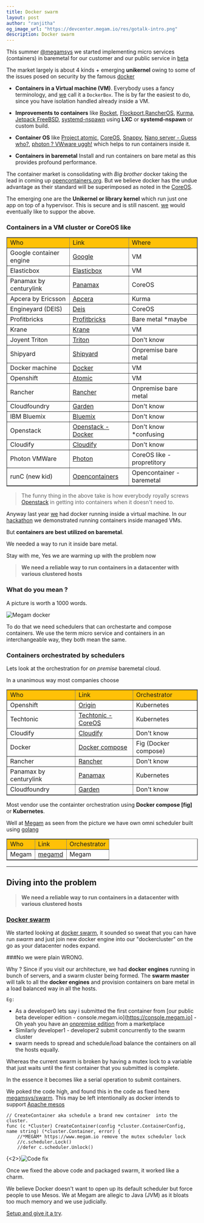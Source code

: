 ```yaml
---
title: Docker swarm
layout: post
author: "ranjitha"
og_image_url: "https://devcenter.megam.io/res/gotalk-intro.png"
description: Docker swarm
---
```


This summer [@megamsys](https://www.megam.io) we started implementing micro services (containers) in baremetal for our customer and our public service in [beta](https://console.megam.io)

The market largely is about 4 kinds + emerging **unikernel** owing to some of the issues posed on security by the famous [docker](https://docker.com)  

* **Containers in a Virtual machine (VM)**. Everybody uses a fancy terminology, and [we](https://www.megam.io) call it a `DockerBox`. The is by far the easiest to do, since you have isolation handled already inside a  VM.

* **Improvements to containers** like [Rocket](https://coreos.com/blog/rocket/), [Flockport](https://flockport.com),[RancherOS](https://github.com/rancherio/os), [Kurma](https://github.com/apcera/kurma), [Jetpack FreeBSD](https://github.com/3ofcoins/jetpack), [systemd-nspawn](http://www.freedesktop.org/software/systemd/man/systemd-nspawn.html) using **LXC** or **systemd-nspawn** or custom build.

* **Container OS** like [Project atomic](http://www.projectatomic.io/), [CoreOS](https://coreos.com), [Snappy](https://developer.ubuntu.com/en/snappy/), [Nano server - Guess who?](https://channel9.msdn.com/Events/Ignite/2015/BRK2461), [photon ? VWware uggh!](https://github.com/vmware/photon) which helps to run containers inside it.


* **Containers in baremetal** Install and run containers on bare metal as this provides profound performance.

The container market is consolidating with *Big brother* docker  taking the lead in coming up [opencontainers.org](https://opencontainers.org). But we believe docker has the undue advantage as their standard will be superimposed as noted in the [CoreOS](https://coreos.com/blog/app-container-and-the-open-container-project/).

The emerging one are the **Unikernel or library kernel** which run just one app on top of a hypervisor. This is secure and is still nascent. [we](https://www.megam.io) would eventually like to suppor the above.

### Containers in a VM cluster or CoreOS like

<table border="1">
    <tr>
         <td bgcolor="#ffc107">Who</td>
         <td bgcolor="#ffc107">Link</td>
         <td bgcolor="#ffc107">Where</td>
    </tr>
    <tr>
        <td>Google container engine</td>
        <td><a href="https://cloud.google.com/container-engine/" target="_blank">Google</a></td>
        </td>
        <td>VM</td>
    </tr>
    <tr>
        <td>Elasticbox</td>
        <td><a href="https://elasticbox.com/" target="_blank">Elasticbox</a></td>
        <td>VM</td>
    </tr>
    <tr>
        <td>Panamax by centurylink</td>
        <td><a href="http://panamax.io/" target="_blank">Panamax</a></td>
        <td>CoreOS</td>
    </tr>
    <tr>
        <td>Apcera by Ericsson</td>
        <td><a href="https://www.apcera.com/" target="_blank">Apcera</a></td>
        <td>Kurma</td>
    </tr>
    <tr>
        <td>Engineyard (DEIS)</td>
        <td><a href="https://deis.com/" target="_blank">Deis</a></td>
        <td>CoreOS</td>
    </tr>
    <tr>
        <td>Profitbricks</td>
        <td><a href="https://blog.profitbricks.com/profitbricks-docker-hosting-free-early-access/" target="_blank">Profitbricks</a></td>
        <td>Bare metal *maybe</td>
    </tr>
    <tr>
        <td>Krane</td>
        <td><a href="https://github.com/krane-io/krane" target="_blank">Krane</a></td>
        <td>VM</td>
    </tr>
    <tr>
        <td>Joyent Triton</td>
        <td><a href="https://www.joyent.com/developers/triton-faq#what" target="_blank">Triton</a></td>
        <td>Don't know</td>
    </tr>
    <tr>
        <td>Shipyard</td>
        <td><a href="http://shipyard-project.com/" target="_blank">Shipyard</a></td>
        <td>Onpremise bare metal</td>
    </tr>
    <tr>
        <td>Docker machine</td>
        <td><a href="https://github.com/docker/machine" target="_blank">Docker</a></td>
        <td>VM</td>
    </tr>
    <tr>
        <td>Openshift</td>
        <td><a href="http://www.openshift.org/" target="_blank">Atomic</a></td>
        <td>VM</td>
    </tr>
     <tr>
        <td>Rancher</td>
        <td><a href="https://rancher.io" target="_blank">Rancher</a></td>
        <td>Onpremise bare metal</td>
    </tr>
     <tr>
        <td>Cloudfoundry</td>
        <td><a href="https://github.com/cloudfoundry-incubator/garden" target="_blank">Garden</a></td>
        <td>Don't know</td>
    </tr>
    <tr>
        <td>IBM Bluemix</td>
        <td><a href="https://console.ng.bluemix.net/" target="_blank">Bluemix</a></td>
        <td>Don't know</td>
    </tr>
    <tr>
        <td>Openstack</td>
        <td><a href="https://wiki.openstack.org/wiki/Docker" target="_blank">Openstack - Docker</a></td>
        <td>Don't know *confusing</td>
    </tr>
    <tr>
        <td>Cloudify</td>
        <td><a href="https://getcloudify.org" target="_blank">Cloudify</a></td>
        <td>Don't know</td>
    </tr>
    <tr>
        <td>Photon VMWare</td>
        <td><a href="https://vmware.github.io/photon/" target="_blank">Photon</a></td>
        <td>CoreOS like - propretitory</td>
    </tr>
    <tr>
        <td>runC (new kid)</td>
        <td><a href="https://github.com/opencontainers/runc" target="_blank">Opencontainers</a></td>
        <td>Opencontainer - baremetal</td>
    </tr>
</table>

> The funny thing in the above take is how everybody royally screws [Openstack](https://wiki.openstack.org/wiki/Docker) in getting into containers when it doesn't need to.

Anyway last year [we](https://github.com/megamsys) had docker running inside a virtual machine. In our [hackathon](https://blog.docker.com/2014/11/announcing-docker-global-hack-day-2-winners/) we demonstrated running containers inside managed VMs.

But **containers are best utilized on baremetal**.

We needed a way to run it inside bare metal.

Stay with me, Yes we are warming up with the problem now

> **We need a reliable way to run containers in a datacenter with various clustered hosts**

### What do you mean ?

A picture is worth a 1000 words.

![Megam docker](/content/images/2015/08/megam_baremetal_docker.png)


To do that we need schedulers that can orchestarte and compose containers. We use the term micro service and containers in an interchangeable way, they both mean the same.

### Containers orchestrated by schedulers

Lets look at the orchestration for *on premise* baremetal cloud.

In a unanimous way most companies choose

<table border="1">
    <tr>
         <td bgcolor="#ffc107">Who</td>
         <td bgcolor="#ffc107">Link</td>
         <td bgcolor="#ffc107">Orchestrator</td>
    </tr>
    <tr>
        <td>Openshift</td>
        <td><a href="https://wiki.openstack.org/wiki/Docker" target="_blank">Origin</a></td>
        <td>Kubernetes</td>
    </tr>
    <tr>
        <td>Techtonic</td>
        <td><a href="https://tectonic.com/blog/announcing-tectonic/" target="_blank">Techtonic - CoreOS</a></td>
        <td>Kubernetes</td>
    </tr>
    <tr>
        <td>Cloudify</td>
        <td><a href="https://getcloudify.org" target="_blank">Cloudify</a></td>
        <td>Don't know</td>
    </tr>
    <tr>
        <td>Docker</td>
        <td><a href="https://docs.docker.com/compose/" target="_blank">Docker compose</a></td>
        <td>Fig (Docker compose)</td>
    </tr>
     <tr>
        <td>Rancher</td>
        <td><a href="https://rancher.io" target="_blank">Rancher</a></td>
        <td>Don't know</td>
    </tr>
    <tr>
        <td>Panamax by centurylink</td>
        <td><a href="https://panamax.io" target="_blank">Panamax</a></td>
        <td>Kubernetes</td>
    </tr>
    <tr>
        <td>Cloudfoundry</td>
        <td><a href="https://github.com/cloudfoundry-incubator/garden" target="_blank">Garden</a></td>
        <td>Don't know</td>
    </tr>
</table>

Most vendor use the containter orchestration using **Docker compose [fig]** or **Kubernetes**.

Well at [Megam](https://github.com/megamsy) as seen from the picture we have own omni scheduler built using [golang](http://golang.org)

<table border="1">
    <tr>
         <td bgcolor="#ffc107">Who</td>
         <td bgcolor="#ffc107">Link</td>
         <td bgcolor="#ffc107">Orchestrator</td>
    </tr>
    <tr>
        <td>Megam</td>
        <td><a href="https://github.com/megamsys/megamd.git" target="_blank">megamd</a></td>
        <td>Megam</td>
    </tr>
</table>

----

## Diving into the problem

> **We need a reliable way to run containers in a datacenter with various clustered hosts**

### [Docker swarm](https://docs.docker.com/swarm/)

We started looking at [docker swarm](https://docs.docker.com/swarm/), it sounded so sweat that you can have run *swarm* and just join new docker engine into our "dockercluster" on the go as your datacenter nodes expand.

###No we were plain WRONG.


Why ? Since if you visit our architecture, we had **docker engines** running in bunch of servers, and a swarm cluster being formed. The **swarm master** will talk to all the **docker engines** and provision containers on bare metal in a load balanced way in all the hosts.

`Eg:`

* As a developer0 lets say i submitted the first container from [our public beta developer edition - console.megam.io](https://console.megam.io] - Oh yeah you have an [onpremise edition](http://docs.megam.io/docs/what-is-megam-cloud-platform-do)  from a marketplace
* Similarly developer1 - developer2 submit concurrently to the swarm cluster
* swarm needs to spread and schedule/load balance the containers on all the hosts equally.

Whereas the current swarm is broken by having a mutex lock to a variable that just waits until the first container that you  submitted is complete.

In the essence it becomes like a serial operation to submit containers.

We poked the code high, and found this in the code as fixed here [megamsys/swarm](https://github.com/megamsys/swarm). This may be left intentionally as docker intends to support [Apache mesos](mesos.apache.org)

    // CreateContainer aka schedule a brand new container  into the cluster.
    func (c *Cluster) CreateContainer(config *cluster.ContainerConfig, name string) (*cluster.Container, error) {
	    //*MEGAM* https://www.megam.io remove the mutex scheduler lock
        //c.scheduler.Lock()
	    //defer c.scheduler.Unlock()


{<2>}![Code fix](/content/images/2015/07/megam_baremetal_docker-1.png)

Once we fixed the above code and packaged swarm, it worked like a charm.

We believe Docker doesn't want to open up its default scheduler but force people to use Mesos. We at Megam are allegic to Java (JVM) as it bloats too much memory and we use judicially.

[Setup and give it a try](http://docs.megam.io).
